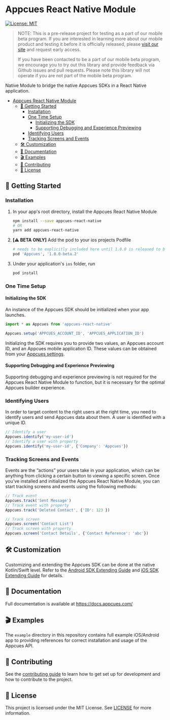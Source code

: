 # Appcues React Native Module

[![License: MIT](https://img.shields.io/badge/license-MIT-green.svg)](https://github.com/appcues/appcues-react-native-module/blob/main/LICENSE)

>NOTE: This is a pre-release project for testing as a part of our mobile beta program. If you are interested in learning more about our mobile product and testing it before it is officially released, please [visit our site](https://www.appcues.com/mobile) and request early access.  
>
>If you have been contacted to be a part of our mobile beta program, we encourage you to try out this library and  provide feedback via Github issues and pull requests. Please note this library will not operate if you are not part of the mobile beta program.


Native Module to bridge the native Appcues SDKs in a React Native application.

- [Appcues React Native Module](#appcues-react-native-module)
  - [🚀 Getting Started](#-getting-started)
    - [Installation](#installation)
    - [One Time Setup](#one-time-setup)
      - [Initializing the SDK](#initializing-the-sdk)
      - [Supporting Debugging and Experience Previewing](#supporting-debugging-and-experience-previewing)
    - [Identifying Users](#identifying-users)
    - [Tracking Screens and Events](#tracking-screens-and-events)
  - [🛠 Customization](#-customization)
  - [📝 Documentation](#-documentation)
  - [🎬 Examples](#-examples)
  - [👷 Contributing](#-contributing)
  - [📄 License](#-license)

## 🚀 Getting Started

### Installation

1. In your app's root directory, install the Appcues React Native Module
   ```sh
   npm install --save appcues-react-native
   # OR
   yarn add appcues-react-native
   ```
2. **[⚠️ BETA ONLY]** Add the pod to your ios projects Podfile
    ```rb
    # needs to be explicitly included here until 1.0.0 is released to be able to find the prerelease versions.
    pod 'Appcues', '1.0.0-beta.2'
    ```
3. Under your application's `ios` folder, run
   ```sh
   pod install
   ```

### One Time Setup

#### Initializing the SDK

An instance of the Appcues SDK should be initialized when your app launches.

```js
import * as Appcues from 'appcues-react-native'

Appcues.setup('APPCUES_ACCOUNT_ID', 'APPCUES_APPLICATION_ID')
```

Initializing the SDK requires you to provide two values, an Appcues account ID, and an Appcues mobile application ID. These values can be obtained from your [Appcues settings](https://studio.appcues.com/settings/account).

#### Supporting Debugging and Experience Previewing

Supporting debugging and experience previewing is not required for the Appcues React Native Module to function, but it is necessary for the optimal Appcues builder experience.

### Identifying Users

In order to target content to the right users at the right time, you need to identify users and send Appcues data about them. A user is identified with a unique ID.

```js
// Identify a user
Appcues.identify('my-user-id')
// Identify a user with property
Appcues.identify('my-user-id', {'Company': 'Appcues'})
```

### Tracking Screens and Events

Events are the “actions” your users take in your application, which can be anything from clicking a certain button to viewing a specific screen. Once you’ve installed and initialized the Appcues React Native Module, you can start tracking screens and events using the following methods:

```js
// Track event
Appcues.track('Sent Message')
// Track event with property
Appcues.track('Deleted Contact', {'ID': 123 })

// Track screen
Appcues.screen('Contact List')
// Track screen with property
Appcues.screen('Contact Details', {'Contact Reference': 'abc'})
```

## 🛠 Customization

Customizing and extending the Appcues SDK can be done at the native Kotlin/Swift level. Refer to the [Android SDK Extending Guide](https://github.com/appcues/appcues-android-sdk/blob/main/docs/Extending.md) and [iOS SDK Extending Guide](https://github.com/appcues/appcues-ios-sdk/blob/main/Sources/AppcuesKit/AppcuesKit.docc/Extending.md) for details.

## 📝 Documentation

Full documentation is available at https://docs.appcues.com/

## 🎬 Examples

The `example` directory in this repository contains full example iOS/Android app to providing references for correct installation and usage of the Appcues API.

## 👷 Contributing

See the [contributing guide](https://github.com/appcues/appcues-react-native-module/blob/main/CONTRIBUTING.md) to learn how to get set up for development and how to contribute to the project.

## 📄 License

This project is licensed under the MIT License. See [LICENSE](https://github.com/appcues/appcues-react-native-module/blob/main/LICENSE) for more information.
